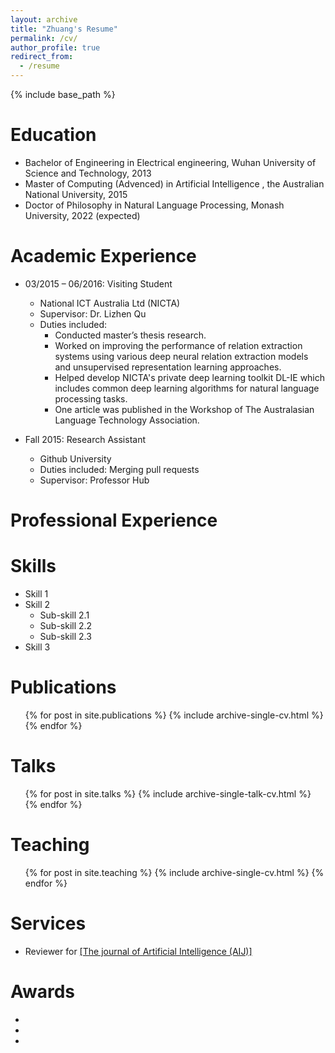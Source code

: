 ```yaml
---
layout: archive
title: "Zhuang's Resume"
permalink: /cv/
author_profile: true
redirect_from:
  - /resume
---
```


{% include base_path %}

Education
======
* Bachelor of Engineering in Electrical engineering, Wuhan University of Science and Technology, 2013
* Master of Computing (Advenced) in Artificial Intelligence , the Australian National University, 2015
* Doctor of Philosophy in Natural Language Processing, Monash University, 2022 (expected)

Academic Experience
======
* 03/2015 – 06/2016: Visiting Student
  * National ICT Australia Ltd (NICTA)
  * Supervisor: Dr. Lizhen Qu
  * Duties included: 
    * Conducted master’s thesis research.
    * Worked on improving the performance of relation extraction systems using various deep neural relation extraction models and unsupervised representation learning approaches.
    * Helped develop NICTA's private deep learning toolkit DL-IE which includes common deep learning algorithms for natural language processing tasks.
    * One article was published in the Workshop of The Australasian Language Technology Association.

* Fall 2015: Research Assistant
  * Github University
  * Duties included: Merging pull requests
  * Supervisor: Professor Hub

Professional Experience
======

Skills
======
* Skill 1
* Skill 2
  * Sub-skill 2.1
  * Sub-skill 2.2
  * Sub-skill 2.3
* Skill 3

Publications
======
  <ul>{% for post in site.publications %}
    {% include archive-single-cv.html %}
  {% endfor %}</ul>
  
Talks
======
  <ul>{% for post in site.talks %}
    {% include archive-single-talk-cv.html %}
  {% endfor %}</ul>
  
Teaching
======
  <ul>{% for post in site.teaching %}
    {% include archive-single-cv.html %}
  {% endfor %}</ul>
  
Services
======
* Reviewer for [[The journal of Artificial Intelligence (AIJ)]](https://www.journals.elsevier.com/artificial-intelligence)

Awards
======
*
*
*
